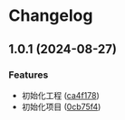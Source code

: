 # Changelog

## 1.0.1 (2024-08-27)


### Features

* 初始化工程 ([ca4f178](https://gitee.com/lizhijie429/template-ui/commits/ca4f178a80ce42eb95cd5ea88857cfde84e9d2b7))
* 初始化项目 ([0cb75f4](https://gitee.com/lizhijie429/template-ui/commits/0cb75f43130f20fad808576d428b4e6acfe3dbe5))
